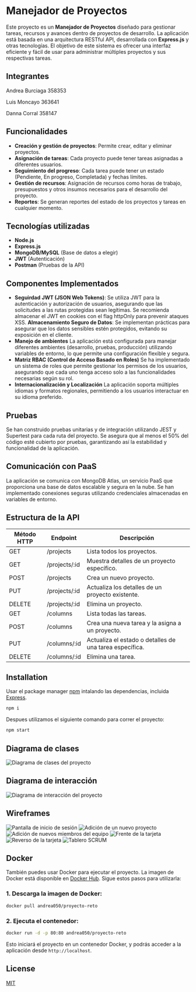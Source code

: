# Manejador de Proyectos

Este proyecto es un **Manejador de Proyectos** diseñado para gestionar tareas, recursos y avances dentro de proyectos de desarrollo. La aplicación está basada en una arquitectura RESTful API, desarrollada con **Express.js** y otras tecnologías. El objetivo de este sistema es ofrecer una interfaz eficiente y fácil de usar para administrar múltiples proyectos y sus respectivas tareas.

## Integrantes

Andrea Burciaga 358353

Luis Moncayo 363641

Danna Corral 358147


## Funcionalidades

- **Creación y gestión de proyectos**: Permite crear, editar y eliminar proyectos.
- **Asignación de tareas**: Cada proyecto puede tener tareas asignadas a diferentes usuarios.
- **Seguimiento del progreso**: Cada tarea puede tener un estado (Pendiente, En progreso, Completada) y fechas límites.
- **Gestión de recursos**: Asignación de recursos como horas de trabajo, presupuestos y otros insumos necesarios para el desarrollo del proyecto.
- **Reportes**: Se generan reportes del estado de los proyectos y tareas en cualquier momento.

## Tecnologías utilizadas

- **Node.js**
- **Express.js**
- **MongoDB/MySQL** (Base de datos a elegir)
- **JWT** (Autenticación)
- **Postman** (Pruebas de la API)

## Componentes Implementados

- **Seguirdad**
**JWT (JSON Web Tokens)**: Se utiliza JWT para la autenticación y autorización de usuarios, asegurando que las solicitudes a las rutas protegidas sean legítimas. Se recomienda almacenar el JWT en cookies con el flag httpOnly para prevenir ataques XSS.
**Almacenamiento Seguro de Datos**: Se implementan prácticas para asegurar que los datos sensibles estén protegidos, evitando su exposición en el cliente.
- **Manejo de ambientes**
La aplicación está configurada para manejar diferentes ambientes (desarrollo, pruebas, producción) utilizando variables de entorno, lo que permite una configuración flexible y segura.
- **Matriz RBAC (Control de Acceso Basado en Roles)**
Se ha implementado un sistema de roles que permite gestionar los permisos de los usuarios, asegurando que cada uno tenga acceso solo a las funcionalidades necesarias según su rol.
- **Internacionalización y Localización**
La aplicación soporta múltiples idiomas y formatos regionales, permitiendo a los usuarios interactuar en su idioma preferido.

## Pruebas
Se han construido pruebas unitarias y de integración utilizando JEST y Supertest para cada ruta del proyecto. Se asegura que al menos el 50% del código esté cubierto por pruebas, garantizando así la estabilidad y funcionalidad de la aplicación.

## Comunicación con PaaS
La aplicación se comunica con MongoDB Atlas, un servicio PaaS que proporciona una base de datos escalable y segura en la nube. Se han implementado conexiones seguras utilizando credenciales almacenadas en variables de entorno.

## Estructura de la API

| Método HTTP | Endpoint            | Descripción                                            |
| ----------- | ------------------- | ------------------------------------------------------ |
| GET         | /projects            | Lista todos los proyectos.                             |
| GET         | /projects/:id        | Muestra detalles de un proyecto específico.            |
| POST        | /projects            | Crea un nuevo proyecto.                                |
| PUT         | /projects/:id        | Actualiza los detalles de un proyecto existente.        |
| DELETE      | /projects/:id        | Elimina un proyecto.                                   |
| GET         | /columns               | Lista todas las tareas.                                |
| POST        | /columns               | Crea una nueva tarea y la asigna a un proyecto.         |
| PUT         | /columns/:id           | Actualiza el estado o detalles de una tarea específica. |
| DELETE      | /columns/:id           | Elimina una tarea.                                     |

## Installation

Usar el package manager [npm](https://docs.npmjs.com/downloading-and-installing-node-js-and-npm) intalando las dependencias, incluida [Express](https://expressjs.com/).

```bash
npm i
```

Despues utilizamos el siguiente comando para correr el proyecto: 

```bash
npm start
```

## Diagrama de clases
![Diagrama de clases del proyecto](/images/diagramadeclases.png)

## Diagrama de interacción
![Diagrama de interacción del proyecto](/images/diagramadeinteraccion.png)

## Wireframes
![Pantalla de inicio de sesión](/images/wireframe1.png)
![Adición de un nuevo proyecto](/images/wireframe2.png)
![Adición de nuevos miembros del equipo](/images/wireframe3.png)
![Frente de la tarjeta](/images/wireframe4.jpg)
![Reverso de la tarjeta](/images/wireframe5.jpg)
![Tablero SCRUM](/images/wireframe6.jpg)

## Docker

También puedes usar Docker para ejecutar el proyecto. La imagen de Docker está disponible en [Docker Hub](https://hub.docker.com/r/andrea050/proyecto-reto). Sigue estos pasos para utilizarla:

### 1. Descarga la imagen de Docker:

```bash
docker pull andrea050/proyecto-reto
```

### 2. Ejecuta el contenedor:

```bash
docker run -d -p 80:80 andrea050/proyecto-reto
```

Esto iniciará el proyecto en un contenedor Docker, y podrás acceder a la aplicación desde `http://localhost`.

## License
[MIT](https://choosealicense.com/licenses/mit/)
